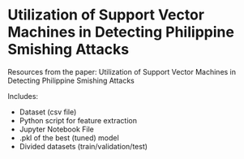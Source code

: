 # Utilization of Support Vector Machines in Detecting Philippine Smishing Attacks
Resources from the paper: Utilization of Support Vector Machines in Detecting Philippine Smishing Attacks

Includes:
* Dataset (csv file)
* Python script for feature extraction
* Jupyter Notebook File
* .pkl of the best (tuned) model
* Divided datasets (train/validation/test)
